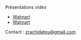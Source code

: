 Présentations vidéo

- [Walmart](https://share.vidyard.com/watch/ZrXfcTC63HG3TUBGzi57E8?)
- [Walmart](https://share.vidyard.com/watch/uTzHyd8PRzMTRkgyifGj77?)

Contact : zrachidatou@gmail.com
